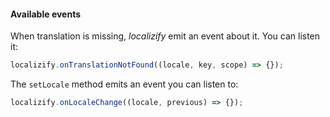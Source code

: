 #### Available events

When translation is missing, _localizify_ emit an event about it. You can listen it:

```javascript
localizify.onTranslationNotFound((locale, key, scope) => {});
```

The `setLocale` method emits an event you can listen to:

```javascript
localizify.onLocaleChange((locale, previous) => {});
```
